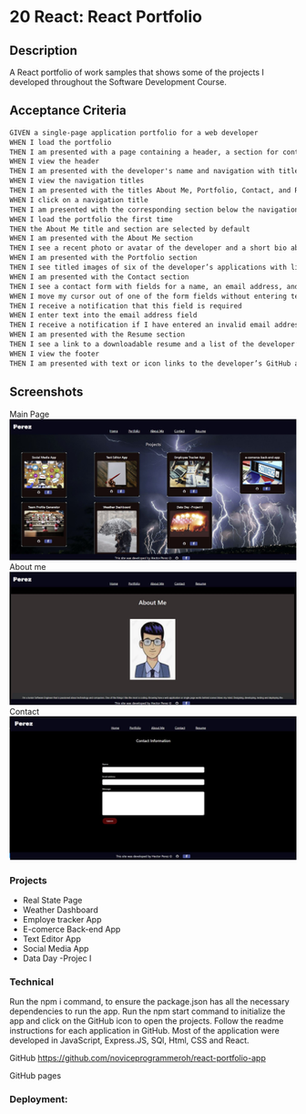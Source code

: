# 20 React: React Portfolio


## Description
A React portfolio of work samples that shows some of the projects I developed
throughout the Software Development Course. 


## Acceptance Criteria

```md
GIVEN a single-page application portfolio for a web developer
WHEN I load the portfolio
THEN I am presented with a page containing a header, a section for content, and a footer
WHEN I view the header
THEN I am presented with the developer's name and navigation with titles corresponding to different sections of the portfolio
WHEN I view the navigation titles
THEN I am presented with the titles About Me, Portfolio, Contact, and Resume, and the title corresponding to the current section is highlighted
WHEN I click on a navigation title
THEN I am presented with the corresponding section below the navigation without the page reloading and that title is highlighted
WHEN I load the portfolio the first time
THEN the About Me title and section are selected by default
WHEN I am presented with the About Me section
THEN I see a recent photo or avatar of the developer and a short bio about them
WHEN I am presented with the Portfolio section
THEN I see titled images of six of the developer’s applications with links to both the deployed applications and the corresponding GitHub repositories
WHEN I am presented with the Contact section
THEN I see a contact form with fields for a name, an email address, and a message
WHEN I move my cursor out of one of the form fields without entering text
THEN I receive a notification that this field is required
WHEN I enter text into the email address field
THEN I receive a notification if I have entered an invalid email address
WHEN I am presented with the Resume section
THEN I see a link to a downloadable resume and a list of the developer’s proficiencies
WHEN I view the footer
THEN I am presented with text or icon links to the developer’s GitHub and LinkedIn profiles, and their profile on a third platform (Stack Overflow, Twitter)
```

## Screenshots
Main Page
![This is an image](/src/Assets/recentmainpage.JPG)
About me
![This is an image](/src/Assets/aboutme.JPG)
Contact
![This is an image](/src/Assets/contactform.JPG)


### Projects
- Real State Page
- Weather Dashboard
- Employe tracker App
- E-comerce Back-end App
- Text Editor App
- Social Media App
- Data Day -Projec I


### Technical
Run the npm i command, to ensure the package.json has all the necessary dependencies to run the app. Run the npm start command to initialize the app and click on the GitHub icon to open the projects. Follow the readme instructions for each application in GitHub. 
Most of the application were developed in JavaScript, Express.JS, SQl, Html, CSS and React.


GitHub 
https://github.com/noviceprogrammeroh/react-portfolio-app

GitHub pages

### Deployment:


